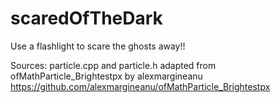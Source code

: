 # scaredOfTheDark

Use a flashlight to scare the ghosts away!!


Sources: 
particle.cpp and particle.h adapted from ofMathParticle_Brightestpx by alexmargineanu
https://github.com/alexmargineanu/ofMathParticle_Brightestpx
